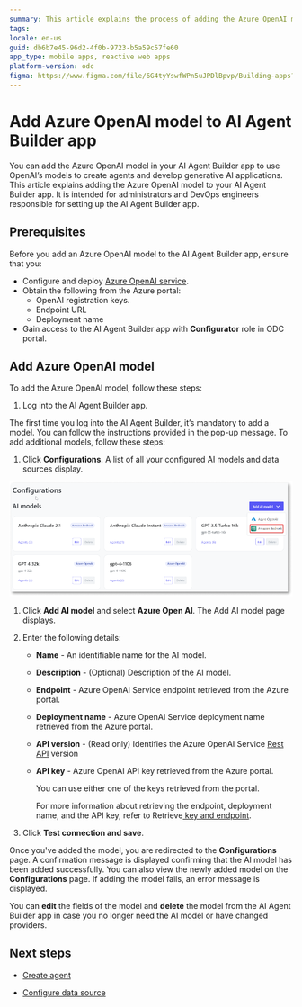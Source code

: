 ```yaml
---
summary: This article explains the process of adding the Azure OpenAI model to the AI Agent Builder app for administrators and DevOps engineers
tags:
locale: en-us
guid: db6b7e45-96d2-4f0b-9723-b5a59c57fe60
app_type: mobile apps, reactive web apps
platform-version: odc
figma: https://www.figma.com/file/6G4tyYswfWPn5uJPDlBpvp/Building-apps?type=design&node-id=5082%3A359&mode=design&t=FeG7qG63nCPS3Mxp-1
---
```

# Add Azure OpenAI model to AI Agent Builder app

You can add the Azure OpenAI model in your AI Agent Builder app to use OpenAI’s models to create agents and develop generative AI applications.  This article explains adding the Azure OpenAI model to your AI Agent Builder app. It is intended for administrators and DevOps engineers responsible for setting up the AI Agent Builder app.

## Prerequisites

Before you add an Azure OpenAI model to the AI Agent Builder app, ensure that you:

* Configure and deploy [Azure OpenAI service](./configure-azure-model.md). 
* Obtain the following from the Azure portal:
    * OpenAI registration keys.
    * Endpoint URL
    * Deployment name
* Gain access to the AI Agent Builder app with **Configurator** role in ODC portal.

## Add Azure OpenAI model

To add the Azure OpenAI model, follow these steps:

1. Log into the AI Agent Builder app. 

<div class="info" markdown="1">

The first time you log into the AI Agent Builder, it’s mandatory to add a model. You can follow the instructions provided in the pop-up message. To add additional models, follow these steps:

</div>

1. Click **Configurations**. 
A list of all your configured AI models and data sources display.

![Screenshot of the AI Agent Builder app interface showing the 'Add AI model' button with Azure OpenAI selected.](images/add-model-amazon-ai.png "Add Azure OpenAI model")

1. Click **Add AI model** and select **Azure Open AI**. 
The Add AI model page displays.

1. Enter the following details:

    * **Name** - An identifiable name for the AI model.

    * **Description** - (Optional) Description of the AI model. 

    * **Endpoint** - Azure OpenAI Service endpoint retrieved from the Azure portal.

    * **Deployment name** - Azure OpenAI Service deployment name retrieved from the Azure portal.

    * **API version** - (Read only) Identifies the Azure OpenAI Service [Rest API](https://learn.microsoft.com/en-us/azure/ai-services/openai/reference) version

    * **API key** - Azure OpenAI API key retrieved from the Azure portal.

        You can use either one of the keys retrieved from the portal. 
        
        For more information about retrieving the endpoint, deployment name, and the API key, refer to Retrieve[ key and endpoint](https://learn.microsoft.com/en-us/azure/ai-services/openai/quickstart?tabs=command-line%2Cpython&pivots=programming-language-python#retrieve-key-and-endpoint).

1. Click **Test connection and save**.

Once you've added the model, you are redirected to the **Configurations** page. A confirmation message is displayed confirming that the AI model has been added successfully. You can also view the newly added model on the **Configurations** page. If adding the model fails, an error message is displayed. 

You can **edit** the fields of the model and **delete** the model from the AI Agent Builder app in case you no longer need the AI model or have changed providers.

## 	Next steps

* [Create agent](../create-agent.md)

* [Configure data source](../configure-data-source/add-azure-data-source-to-aibuilder.md)
